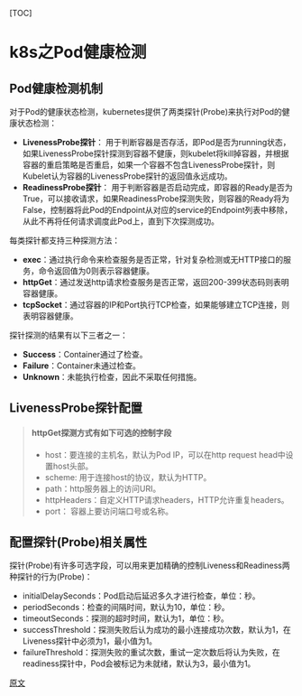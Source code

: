 <!-- toc -->
[TOC]
# k8s之Pod健康检测

## Pod健康检测机制
对于Pod的健康状态检测，kubernetes提供了两类探针(Probe)来执行对Pod的健康状态检测：
- **LivenessProbe探针**：
用于判断容器是否存活，即Pod是否为running状态，如果LivenessProbe探针探测到容器不健康，则kubelet将kill掉容器，并根据容器的重启策略是否重启，如果一个容器不包含LivenessProbe探针，则Kubelet认为容器的LivenessProbe探针的返回值永远成功。
- **ReadinessProbe探针**：
用于判断容器是否启动完成，即容器的Ready是否为True，可以接收请求，如果ReadinessProbe探测失败，则容器的Ready将为False，控制器将此Pod的Endpoint从对应的service的Endpoint列表中移除，从此不再将任何请求调度此Pod上，直到下次探测成功。

每类探针都支持三种探测方法：

- **exec**：通过执行命令来检查服务是否正常，针对复杂检测或无HTTP接口的服务，命令返回值为0则表示容器健康。
- **httpGet**：通过发送http请求检查服务是否正常，返回200-399状态码则表明容器健康。
- **tcpSocket**：通过容器的IP和Port执行TCP检查，如果能够建立TCP连接，则表明容器健康。

探针探测的结果有以下三者之一：
- **Success**：Container通过了检查。
- **Failure**：Container未通过检查。
- **Unknown**：未能执行检查，因此不采取任何措施。

## LivenessProbe探针配置

> #### httpGet探测方式有如下可选的控制字段
> - host：要连接的主机名，默认为Pod IP，可以在http request head中设置host头部。
> - scheme: 用于连接host的协议，默认为HTTP。
> - path：http服务器上的访问URI。
> - httpHeaders：自定义HTTP请求headers，HTTP允许重复headers。
> - port： 容器上要访问端口号或名称。


## 配置探针(Probe)相关属性
探针(Probe)有许多可选字段，可以用来更加精确的控制Liveness和Readiness两种探针的行为(Probe)：

- initialDelaySeconds：Pod启动后延迟多久才进行检查，单位：秒。
- periodSeconds：检查的间隔时间，默认为10，单位：秒。
- timeoutSeconds：探测的超时时间，默认为1，单位：秒。
- successThreshold：探测失败后认为成功的最小连接成功次数，默认为1，在Liveness探针中必须为1，最小值为1。
- failureThreshold：探测失败的重试次数，重试一定次数后将认为失败，在readiness探针中，Pod会被标记为未就绪，默认为3，最小值为1。

[原文](https://blog.51cto.com/newfly/2137136)